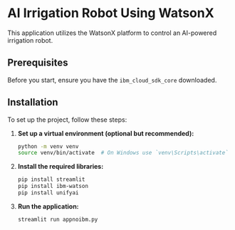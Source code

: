 # AI Irrigation Robot Using WatsonX

This application utilizes the WatsonX platform to control an AI-powered irrigation robot.

## Prerequisites

Before you start, ensure you have the `ibm_cloud_sdk_core` downloaded.

## Installation

To set up the project, follow these steps:

1. **Set up a virtual environment (optional but recommended):**
   ```bash
   python -m venv venv
   source venv/bin/activate  # On Windows use `venv\Scripts\activate`

2. **Install the required libraries:**
    ```bash
    pip install streamlit
    pip install ibm-watson
    pip install unifyai

3. **Run the application:**
    ```bash
    streamlit run appnoibm.py


